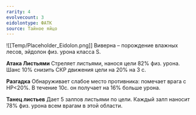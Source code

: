 ```yaml
---
rarity: 4
evolvecount: 3
eidolontype: ФАТК
source: Тайное яйцо
---
```

![[Temp/Placeholder_Eidolon.png]]
Виверна – порождение влажных лесов, эйдолон физ. урона класса S.

**Атака Листьями**
Стреляет листьями, нанося цели 82% физ. урона. Шанс 10% снизить СКР движения цели на 20% на 3 с.

**Разгадка**
Обнаруживает слабое место противника: помечает врага с HP<20%. В течение 10с. он получает на 16% больше урона. 

**Танец листьев**
Дает 5 залпов листьями по цели. Каждый залп наносит 78% физ. урона всем врагам в этой области.